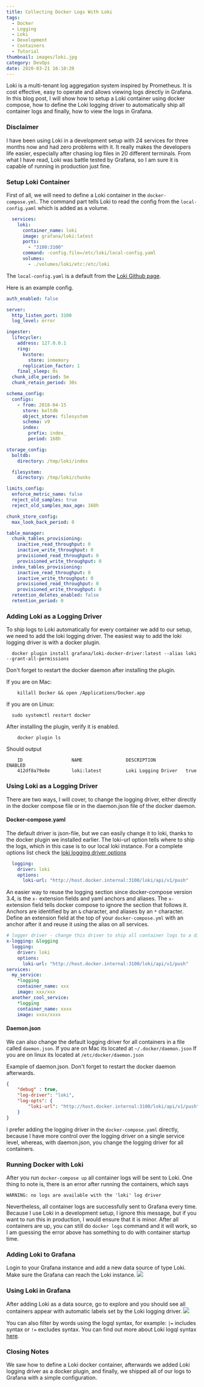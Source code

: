 ```yaml
---
title: Collecting Docker Logs With Loki
tags:
  - Docker
  - Logging
  - Loki
  - Development
  - Containers
  - Tutorial
thumbnail: images/loki.jpg
category: DevOps
date: 2020-03-21 16:10:20
---
```


Loki is a multi-tenant log aggregation system inspired by Prometheus. 
It is cost effective, easy to operate and allows viewing logs directly in Grafana.
In this blog post, I will show how to setup a Loki container using docker compose, how to define the Loki logging driver to automatically ship all container logs and finally, how to view the logs in Grafana.

### Disclaimer
I have been using Loki in a development setup with 24 services for three months now and had zero problems with it.
It really makes the developers life easier, especially after chasing log files in 20 different terminals.
From what I have read, Loki was battle tested by Grafana, so I am sure it is capable of running in production just fine.

### Setup Loki Container
First of all, we will need to define a Loki container in the `docker-compose.yml`.
The command part tells Loki to read the config from the `local-config.yaml` which is added as a volume.

```yaml
  services:
    loki:
      container_name: loki
      image: grafana/loki:latest
      ports:
        - "3100:3100"
      command: -config.file=/etc/loki/local-config.yaml
      volumes:
        - ./volumes/loki/etc:/etc/loki
```

The `local-config.yaml` is a default from the [Loki Github page](https://github.com/grafana/loki/blob/master/docs/configuration/README.md).

Here is an example config.
```yaml
auth_enabled: false

server:
  http_listen_port: 3100
  log_level: error

ingester:
  lifecycler:
    address: 127.0.0.1
    ring:
      kvstore:
        store: inmemory
      replication_factor: 1
    final_sleep: 0s
  chunk_idle_period: 5m
  chunk_retain_period: 30s

schema_config:
  configs:
    - from: 2018-04-15
      store: boltdb
      object_store: filesystem
      schema: v9
      index:
        prefix: index_
        period: 168h

storage_config:
  boltdb:
    directory: /tmp/loki/index

  filesystem:
    directory: /tmp/loki/chunks

limits_config:
  enforce_metric_name: false
  reject_old_samples: true
  reject_old_samples_max_age: 168h

chunk_store_config:
  max_look_back_period: 0

table_manager:
  chunk_tables_provisioning:
    inactive_read_throughput: 0
    inactive_write_throughput: 0
    provisioned_read_throughput: 0
    provisioned_write_throughput: 0
  index_tables_provisioning:
    inactive_read_throughput: 0
    inactive_write_throughput: 0
    provisioned_read_throughput: 0
    provisioned_write_throughput: 0
  retention_deletes_enabled: false
  retention_period: 0
```

### Adding Loki as a Logging Driver
To ship logs to Loki automatically for every container we add to our setup, we need to add the loki logging driver.
The easiest way to add the loki logging driver is with a docker plugin. 
```shell script
  docker plugin install grafana/loki-docker-driver:latest --alias loki --grant-all-permissions
```
Don't forget to restart the docker daemon after installing the plugin.

If you are on Mac:
```shell script
	killall Docker && open /Applications/Docker.app
```
If you are on Linux:
```shell script
  sudo systemctl restart docker
```

After installing the plugin, verify it is enabled.
```shell script
    docker plugin ls
```
Should output
```log
    ID                  NAME                DESCRIPTION           ENABLED
    412df8a79e8e        loki:latest         Loki Logging Driver   true
```

### Using Loki as a Logging Driver
There are two ways, I will cover, to change the logging driver, either directly in the docker compose file or in the daemon.json file of the docker daemon.
#### Docker-compose.yaml
The default driver is json-file, but we can easily change it to loki, thanks to the docker plugin we installed earlier.
The loki-url option tells where to ship the logs, which in this case is to our local loki instance.
For a complete options list check the [loki logging driver options](https://github.com/grafana/loki/tree/master/cmd/docker-driver#log-opt-options)
```yaml
  logging:
    driver: loki
    options:
      loki-url: "http://host.docker.internal:3100/loki/api/v1/push"
```
An easier way to reuse the logging section since docker-compose version 3.4, is the `x-` extension fields and yaml anchors and aliases.
The `x-` extension field tells docker compose to ignore the section that follows it.
Anchors are identified by an `&` character, and aliases by an `*` character.
Define an extension field at the top of your `docker-compose.yml` with an anchor after it and reuse it using the alias on all services.

```yaml
# logger driver - change this driver to ship all container logs to a different location
x-logging: &logging
  logging:
    driver: loki
    options:
      loki-url: "http://host.docker.internal:3100/loki/api/v1/push"
services:
  my_service:
    *logging
    container_name: xxx
    image: xxx/xxx
  another_cool_service:
    *logging
    container_name: xxxx
    image: xxxx/xxxx
```

#### Daemon.json
We can also change the default logging driver for all containers in a file called `daemon.json`.
If you are on Mac its located at `~/.docker/daemon.json`
If you are on linux its located at `/etc/docker/daemon.json`

Example of daemon.json.
Don't forget to restart the docker daemon afterwards.
```json
{
    "debug" : true,
    "log-driver": "loki",
    "log-opts": {
        "loki-url": "http://host.docker.internal:3100/loki/api/v1/push"
    }
}
```

I prefer adding the logging driver in the `docker-compose.yaml` directly, because I have more control over the logging driver on a single service level, whereas, with daemon.json, you change the logging driver for all containers.

### Running Docker with Loki
After you run `docker-compose up` all container logs will be sent to Loki.
One thing to note is, there is an error after running the containers, which says
```log
WARNING: no logs are available with the 'loki' log driver
```
Nevertheless, all container logs are successfully sent to Grafana every time.
Because I use Loki in a development setup, I ignore this message, but if you want to run this in production, I would ensure that it is minor.
After all containers are up, you can still do `docker logs` command and it will work, so I am guessing the error above has something to do with container startup time.

### Adding Loki to Grafana
Login to your Grafana instance and add a new data source of type Loki. Make sure the Grafana can reach the Loki instance.
![](./adding-loki.png)

### Using Loki in Grafana
After adding Loki as a data source, go to explore and you should see all containers appear with automatic labels set by the Loki logging driver.
![](./grafana-loki.png)

You can also filter by words using the logql syntax, for example: `|=` includes syntax or `!=` excludes syntax. You can find out more about Loki logql syntax [here](https://github.com/grafana/loki/blob/master/docs/logql.md).

### Closing Notes
We saw how to define a Loki docker container, afterwards we added Loki logging driver as a docker plugin, and finally, we shipped all of our logs to Grafana with a simple configuration.
